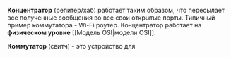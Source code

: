 **Концентратор** (репитер/хаб) работает таким образом, что пересылает все полученные сообщения во все свои открытые порты. Типичный пример коммутатора - Wi-Fi роутер.
Концентратор работает на **физическом уровне** [[Модель OSI|модели OSI]].

**Коммутатор** (свитч) - это устройство для 